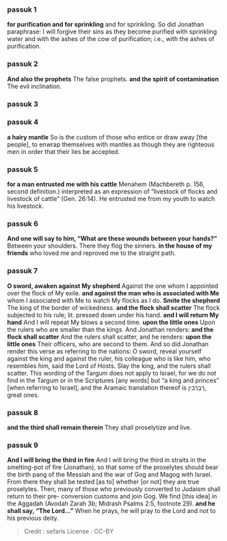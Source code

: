 
### passuk 1
<b>for purification and for sprinkling</b> and for sprinkling. So did Jonathan paraphrase: I will forgive their sins as they become purified with sprinkling water and with the ashes of the cow of purification; i.e., with the ashes of purification.

### passuk 2
<b>And also the prophets</b> The false prophets.
<b>and the spirit of contamination</b> The evil inclination.

### passuk 3

### passuk 4
<b>a hairy mantle</b> So is the custom of those who entice or draw away [the people], to enwrap themselves with mantles as though they are righteous men in order that their lies be accepted.

### passuk 5
<b>for a man entrusted me with his cattle</b> Menahem (Machbereth p. 156, second definition.) interpreted as an expression of “livestock of flocks and livestock of cattle” (Gen. 26:14). He entrusted me from my youth to watch his livestock.

### passuk 6
<b>And one will say to him, “What are these wounds between your hands?”</b> Between your shoulders. There they flog the sinners.
<b>in the house of my friends</b> who loved me and reproved me to the straight path.

### passuk 7
<b>O sword, awaken against My shepherd</b> Against the one whom I appointed over the flock of My exile.
<b>and against the man who is associated with Me</b> whom I associated with Me to watch My flocks as I do.
<b>Smite the shepherd</b> The king of the border of wickedness.
<b>and the flock shall scatter</b> The flock subjected to his rule; lit. pressed down under his hand.
<b>and I will return My hand</b> And I will repeat My blows a second time.
<b>upon the little ones</b> Upon the rulers who are smaller than the kings. And Jonathan renders: <b>and the flock shall scatter</b> And the rulers shall scatter, and he renders: <b>upon the little ones</b> Their officers, who are second to them. And so did Jonathan render this verse as referring to the nations: O sword, reveal yourself against the king and against the ruler, his colleague who is like him, who resembles him, said the Lord of Hosts. Slay the king, and the rulers shall scatter. This wording of the Targum does not apply to Israel, for we do not find in the Targum or in the Scriptures [any words] but “a king and princes” [when referring to Israel], and the Aramaic translation thereof is רַבְרְבִין, great ones.

### passuk 8
<b>and the third shall remain therein</b> They shall proselytize and live.

### passuk 9
<b>And I will bring the third in fire</b> And I will bring the third in straits in the smelting-pot of fire (Jonathan), so that some of the proselytes should bear the birth pang of the Messiah and the war of Gog and Magog with Israel. From there they shall be tested [as to] whether [or not] they are true proselytes. Then, many of those who previously converted to Judaism shall return to their pre- conversion customs and join Gog. We find [this idea] in the Aggadah (Avodah Zarah 3b; Midrash Psalms 2:5, footnote 29).
<b>and he shall say, “The Lord...”</b> When he prays, he will pray to the Lord and not to his previous deity.

>Credit : sefaris
>License : CC-BY